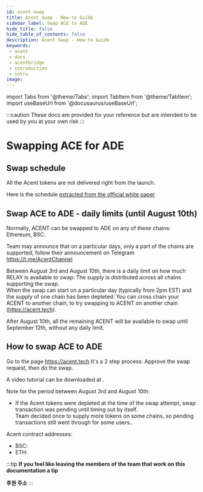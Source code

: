```yaml
---
id: acent-swap
title: Acent Swap - How-to Guide
sidebar_label: Swap ACE to ADE
hide_title: false
hide_table_of_contents: false
description: Acent Swap - How-to Guide
keywords: 
 - acent
 - docs
 - acentbridge
 - introduction
 - intro
image:  
---
```

import Tabs from '@theme/Tabs';
import TabItem from '@theme/TabItem';
import useBaseUrl from '@docusaurus/useBaseUrl';

:::caution
These docs are provided for your reference but are intended to be used by you at your own risk
:::

# Swapping ACE for ADE

## Swap schedule

All the Acent tokens are not delivered right from the launch.  

Here is the schedule [extracted from the official white paper](https://acent.tech/whitepaper)  


## Swap ACE to ADE - daily limits (until August 10th)

Normally, ACENT can be swapped to ADE on any of these chains: Ethereum, BSC.  

Team may announce that on a particular days, only a part of the chains are supported, follow their announcement on Telegram https://t.me/AcentChannel

Between August 3rd and August 10th, there is a daily limit on how much RELAY is available to swap: The supply is distributed across all chains supporting the swap.  
When the swap can start on a particular day (typically from 2pm EST) and the supply of one chain has been depleted: You can cross chain your ACENT to another chain, to try swapping to ACENT on another chain (https://acent.tech).

After August 10th, all the remaining ACENT will be available to swap until September 12th, without any daily limit.


## How to swap ACE to ADE

Go to the page https://acent.tech 
It's a 2 step process: Approve the swap request, then do the swap.  

A video tutorial can be downloaded at . 



Note for the period between August 3rd and August 10th:
* If the Acent tokens were depleted at the time of the swap attempt, swap transaction was pending until timing out by itself.  
Team decided once to supply more tokens on some chains, so pending transactions still went through for some users..

Acent contract addresses:
* BSC:   
* ETH: 


:::tip
**If you feel like leaving the members of the team that work on this documentation a tip**

**후원 주소**
:::
